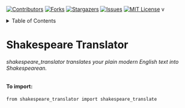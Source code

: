 [![Contributors][contributors-shield]][contributors-url]
[![Forks][forks-shield]][forks-url]
[![Stargazers][stars-shield]][stars-url]
[![Issues][issues-shield]][issues-url]
[![MIT License][license-shield]][license-url]
v

<details>
  <summary>Table of Contents</summary>
  <ol>
    <li>
      <a href="#about" >About The Project</a>
    </li>
     <li>
      <a href="#import" >How to Import</a>
    </li>
  </ol>
</details>


# Shakespeare Translator
###### shakespeare_translator translates your plain modern English text into Shakespearean.
<div id="about"></div>

#### To import:

```
from shakespeare_translator import shakespeare_translate
```
<div id="import"></div>

[contributors-shield]: https://img.shields.io/github/contributors/Sammygarch/Shakespeare-translator.svg?style=for-the-badge
[contributors-url]: https://github.com/Sammygarch/Shakespeare-translator/graphs/contributors
[forks-shield]: https://img.shields.io/github/forks/Sammygarch/Shakespeare-translator.svg?style=for-the-badge
[forks-url]: https://github.com/Sammygarch/Shakespeare-translator/network/members
[stars-shield]: https://img.shields.io/github/stars/Sammygarch/Shakespeare-translator.svg?style=for-the-badge
[stars-url]: https://github.com/Sammygarch/Shakespeare-translator/stargazers
[issues-shield]: https://img.shields.io/github/issues/Sammygarch/Shakespeare-translator.svg?style=for-the-badge
[issues-url]: https://github.com/Sammygarch/Shakespeare-translator/issues
[license-shield]: https://img.shields.io/github/license/Sammygarch/Shakespeare-translator.svg?style=for-the-badge
[license-url]: https://github.com/Sammygarch/Shakespeare-translator/blob/master/LICENSE.txt
